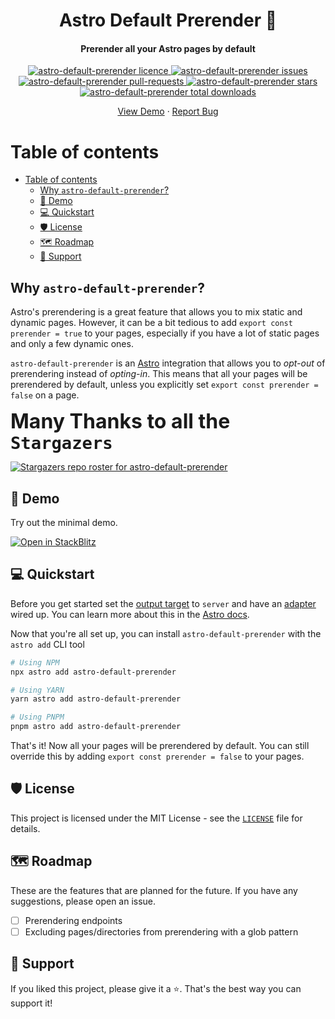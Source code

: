 <h1 align="center">Astro Default Prerender 🚀</h1>
<h4 align="center">Prerender all your Astro pages by default</h4>

<p align="center">
    <a href="https://github.com/MoustaphaDev/astro-default-prerender/blob/master/LICENSE" target="_blank">
        <img src="https://img.shields.io/github/license/MoustaphaDev/astro-default-prerender?style=flat-square" alt="astro-default-prerender licence" />
    </a>
    <a href="https://github.com/MoustaphaDev/astro-default-prerender/issues" target="_blank">
        <img src="https://img.shields.io/github/issues/MoustaphaDev/astro-default-prerender?style=flat-square" alt="astro-default-prerender issues"/>
    </a>
    <a href="https://github.com/MoustaphaDev/astro-default-prerender/pulls" target="_blank">
        <img src="https://img.shields.io/github/issues-pr/MoustaphaDev/astro-default-prerender?style=flat-square" alt="astro-default-prerender pull-requests"/>
    </a>
    <a href="https://github.com/MoustaphaDev/astro-default-prerender/stargazers" target="_blank">
        <img src="https://img.shields.io/github/stars/MoustaphaDev/astro-default-prerender?style=flat-square" alt="astro-default-prerender stars"/>
    </a>
    <a href="https://npmjs.com/package/astro-default-prerender" target="_blank">
        <img src="https://img.shields.io/npm/dt/astro-default-prerender.svg" alt="astro-default-prerender total downloads" />
    </a>
</p>

<p align="center">
    <a href="https://stackblitz.com/github/MoustaphaDev/astro-default-prerender/tree/main/demo" target="_blank">View Demo</a>
    ·
    <a href="https://github.com/MoustaphaDev/astro-default-prerender/issues/new/choose" target="_blank">Report Bug</a>
</p>



<!-- TOC start -->
# Table of contents
- [Table of contents](#table-of-contents)
  - [Why `astro-default-prerender`?](#why-astro-default-prerender)
  - [🚀 Demo](#-demo)
  - [💻 Quickstart](#-quickstart)
  - [🛡️ License](#️-license)
  - [🗺️ Roadmap](#️-roadmap)
  - [🙏 Support](#-support)
<!-- TOC end --><!-- Generated with https://marketplace.visualstudio.com/items?itemName=yzhang.markdown-all-in-one -->

## Why `astro-default-prerender`?
Astro's prerendering is a great feature that allows you to mix static and dynamic pages. However, it can be a bit tedious to add `export const prerender = true` to your pages, especially if you have a lot of static pages and only a few dynamic ones.

`astro-default-prerender` is an [Astro](https://astro.build/) integration that allows you to *opt-out* of prerendering instead of *opting-in*. This means that all your pages will be prerendered by default, unless you explicitly set `export const prerender = false` on a page.

<strong style="font-size:2rem">Many Thanks to all the `Stargazers`</strong>

[![Stargazers repo roster for astro-default-prerender](https://reporoster.com/stars/MoustaphaDev/astro-default-prerender)](https://github.com/MoustaphaDev/astro-default-prerender/stargazers)

## 🚀 Demo
Try out the minimal demo.

[![Open in StackBlitz](https://developer.stackblitz.com/img/open_in_stackblitz.svg)](https://stackblitz.com/github/MoustaphaDev/astro-default-prerender/tree/main/demo)

## 💻 Quickstart
Before you get started set the [output target](https://docs.astro.build/en/reference/configuration-reference/#output) to `server` and have an [adapter](https://docs.astro.build/en/guides/deploy/vercel/#adapter-for-ssr) wired up. You can learn more about this in the [Astro docs](https://docs.astro.build/en/guides/server-side-rendering/#enabling-ssr-in-your-project).

Now that you're all set up, you can install `astro-default-prerender` with the `astro add` CLI tool
```sh
# Using NPM
npx astro add astro-default-prerender

# Using YARN
yarn astro add astro-default-prerender

# Using PNPM
pnpm astro add astro-default-prerender
```

That's it! Now all your pages will be prerendered by default. You can still override this by adding `export const prerender = false` to your pages.

## 🛡️ License
This project is licensed under the MIT License - see the [`LICENSE`](LICENSE) file for details.

## 🗺️ Roadmap
These are the features that are planned for the future. If you have any suggestions, please open an issue.
- [ ] Prerendering endpoints
- [ ] Excluding pages/directories from prerendering with a glob pattern

## 🙏 Support

If you liked this project, please give it a ⭐️. That's the best way you can support it!